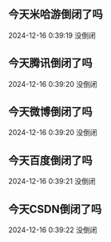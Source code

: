 ## 今天米哈游倒闭了吗

2024-12-16 0:39:19 没倒闭

## 今天腾讯倒闭了吗

2024-12-16 0:39:20 没倒闭

## 今天微博倒闭了吗

2024-12-16 0:39:20 没倒闭

## 今天百度倒闭了吗

2024-12-16 0:39:21 没倒闭

## 今天CSDN倒闭了吗

2024-12-16 0:39:22 没倒闭


